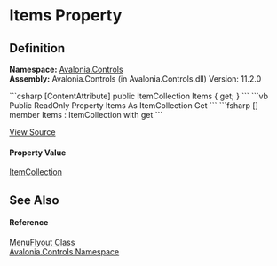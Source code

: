 # Items Property




## Definition
**Namespace:** <a href="N_Avalonia_Controls">Avalonia.Controls</a>  
**Assembly:** Avalonia.Controls (in Avalonia.Controls.dll) Version: 11.2.0

<Tabs groupId="api-code-preview">
<TabItem value="csharp" label="C#">
```csharp
[ContentAttribute]
public ItemCollection Items { get; }
```
</TabItem>
<TabItem value="vb" label="VB">
```vb
<ContentAttribute>
Public ReadOnly Property Items As ItemCollection
	Get
```
</TabItem>
<TabItem value="fsharp" label="F#">
```fsharp
[<ContentAttribute>]
member Items : ItemCollection with get
```
</TabItem>
</Tabs>



<a href="https://github.com/AvaloniaUI/Avalonia/tree/master/src/Avalonia.Controls/Flyouts/MenuFlyout.cs#L45" title="View the source code">View Source</a>



#### Property Value
<a href="T_Avalonia_Controls_ItemCollection">ItemCollection</a>

## See Also


#### Reference
<a href="T_Avalonia_Controls_MenuFlyout">MenuFlyout Class</a>  
<a href="N_Avalonia_Controls">Avalonia.Controls Namespace</a>  

